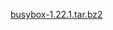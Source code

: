 <a href="https://busybox.net/downloads/busybox-1.22.1.tar.bz2" target="_blank">busybox-1.22.1.tar.bz2</a><br>

